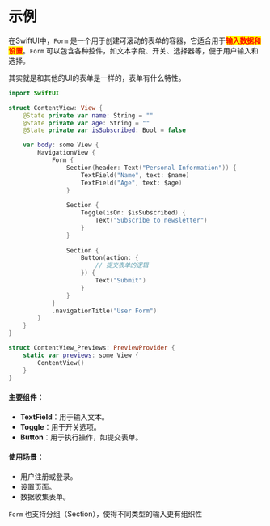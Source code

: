 # 示例



在SwiftUI中，`Form` 是一个用于创建可滚动的表单的容器，它适合用于<mark style="color:red;">**输入数据和设置**</mark>。`Form` 可以包含各种控件，如文本字段、开关、选择器等，便于用户输入和选择。

其实就是和其他的UI的表单是一样的，表单有什么特性。



```swift
import SwiftUI

struct ContentView: View {
    @State private var name: String = ""
    @State private var age: String = ""
    @State private var isSubscribed: Bool = false

    var body: some View {
        NavigationView {
            Form {
                Section(header: Text("Personal Information")) {
                    TextField("Name", text: $name)
                    TextField("Age", text: $age)
                }
                
                Section {
                    Toggle(isOn: $isSubscribed) {
                        Text("Subscribe to newsletter")
                    }
                }
                
                Section {
                    Button(action: {
                        // 提交表单的逻辑
                    }) {
                        Text("Submit")
                    }
                }
            }
            .navigationTitle("User Form")
        }
    }
}

struct ContentView_Previews: PreviewProvider {
    static var previews: some View {
        ContentView()
    }
}
```

#### 主要组件：

* **TextField**：用于输入文本。
* **Toggle**：用于开关选项。
* **Button**：用于执行操作，如提交表单。

#### 使用场景：

* 用户注册或登录。
* 设置页面。
* 数据收集表单。

`Form` 也支持分组（Section），使得不同类型的输入更有组织性
